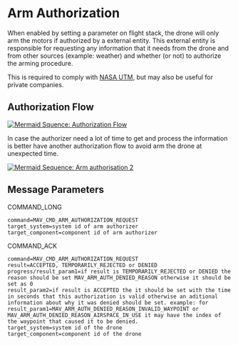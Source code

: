 # Arm Authorization

When enabled by setting a parameter on flight stack, the drone will only arm the motors if authorized by a external entity.
This external entity is responsible for requesting any information that it needs from the drone and from other sources (example: weather) and whether (or not) to authorize the arming procedure.

This is required to comply with [NASA UTM](https://utm.arc.nasa.gov/), but may also be useful for private companies.

## Authorization Flow

[![Mermaid Squence: Authorization Flow](https://mermaid.ink/img/eyJjb2RlIjoic2VxdWVuY2VEaWFncmFtO1xuICAgIHBhcnRpY2lwYW50IERyb25lXG4gICAgcGFydGljaXBhbnQgUmVtb3RlIGNvbnRyb2wvUUNTXG4gICAgcGFydGljaXBhbnQgQXJtIGF1dGhvcml6ZXJcbiAgICBwYXJ0aWNpcGFudCBJbnRlcm5ldFxuXG4gICAgUmVtb3RlIGNvbnRyb2wvUUNTLT4-RHJvbmU6IFJlcXVlc3QgYXJtXG4gICAgRHJvbmUtPj5Bcm0gYXV0aG9yaXplcjogQ09NTUFORF9MT05HIGNvbW1hbmQ9TUFWX0NNRF9BUk1fQVVUSE9SSVpBVElPTl9SRVFVRVNUXG4gICAgQXJtIGF1dGhvcml6ZXItPj5Ecm9uZTogQ09NTUFORF9BQ0sgcmVzdWx0PU1BVl9SRVNVTFRfSU5fUFJPR1JFU1NcbiAgICBBcm0gYXV0aG9yaXplci0-PkRyb25lOiAob3B0aW9uYWwpUmVxdWVzdCBpbmZvcm1hdGlvbiBhYm91dCBtaXNzaW9uLCBiYXR0ZXJ5IGxldmVsIGFuZCBldGMuXG4gICAgQXJtIGF1dGhvcml6ZXItPj5JbnRlcm5ldDogKG9wdGlvbmFsKVJlcXVlc3QgaW5mb3JtYXRpb24gYWJvdXQgd2VhdGhlciwgYWVyb3NwYWNlIHRyYWZpYyBhbmQgZXRjLlxuICAgIEFybSBhdXRob3JpemVyLT4-RHJvbmU6IENPTU1BTkRfQUNLIGNvbW1hbmQ9TUFWX0NNRF9BUk1fQVVUSE9SSVpBVElPTl9SRVFVRVNUIHJlc3VsdD1BQ0NFUFRFRCwgVEVNUE9SQVJJTFlfUkVKRUNURUQgb3IgREVOSUVEXG4gICAgRHJvbmUtPj5SZW1vdGUgY29udHJvbC9RQ1M6IFFDUyBDT01NQU5EX0FDSyBjb21tYW5kPU1BVl9DTURfQ09NUE9ORU5UX0FSTV9ESVNBUk0gcmVzdWx0PUFDQ0VQVEVELCBURU1QT1JBUklMWV9SRUpFQ1RFRCBvciBERU5JRUQiLCJtZXJtYWlkIjp7InRoZW1lIjoiZGVmYXVsdCJ9LCJ1cGRhdGVFZGl0b3IiOmZhbHNlfQ)](https://mermaid-js.github.io/mermaid-live-editor/#/edit/eyJjb2RlIjoic2VxdWVuY2VEaWFncmFtO1xuICAgIHBhcnRpY2lwYW50IERyb25lXG4gICAgcGFydGljaXBhbnQgUmVtb3RlIGNvbnRyb2wvUUNTXG4gICAgcGFydGljaXBhbnQgQXJtIGF1dGhvcml6ZXJcbiAgICBwYXJ0aWNpcGFudCBJbnRlcm5ldFxuXG4gICAgUmVtb3RlIGNvbnRyb2wvUUNTLT4-RHJvbmU6IFJlcXVlc3QgYXJtXG4gICAgRHJvbmUtPj5Bcm0gYXV0aG9yaXplcjogQ09NTUFORF9MT05HIGNvbW1hbmQ9TUFWX0NNRF9BUk1fQVVUSE9SSVpBVElPTl9SRVFVRVNUXG4gICAgQXJtIGF1dGhvcml6ZXItPj5Ecm9uZTogQ09NTUFORF9BQ0sgcmVzdWx0PU1BVl9SRVNVTFRfSU5fUFJPR1JFU1NcbiAgICBBcm0gYXV0aG9yaXplci0-PkRyb25lOiAob3B0aW9uYWwpUmVxdWVzdCBpbmZvcm1hdGlvbiBhYm91dCBtaXNzaW9uLCBiYXR0ZXJ5IGxldmVsIGFuZCBldGMuXG4gICAgQXJtIGF1dGhvcml6ZXItPj5JbnRlcm5ldDogKG9wdGlvbmFsKVJlcXVlc3QgaW5mb3JtYXRpb24gYWJvdXQgd2VhdGhlciwgYWVyb3NwYWNlIHRyYWZpYyBhbmQgZXRjLlxuICAgIEFybSBhdXRob3JpemVyLT4-RHJvbmU6IENPTU1BTkRfQUNLIGNvbW1hbmQ9TUFWX0NNRF9BUk1fQVVUSE9SSVpBVElPTl9SRVFVRVNUIHJlc3VsdD1BQ0NFUFRFRCwgVEVNUE9SQVJJTFlfUkVKRUNURUQgb3IgREVOSUVEXG4gICAgRHJvbmUtPj5SZW1vdGUgY29udHJvbC9RQ1M6IFFDUyBDT01NQU5EX0FDSyBjb21tYW5kPU1BVl9DTURfQ09NUE9ORU5UX0FSTV9ESVNBUk0gcmVzdWx0PUFDQ0VQVEVELCBURU1QT1JBUklMWV9SRUpFQ1RFRCBvciBERU5JRUQiLCJtZXJtYWlkIjp7InRoZW1lIjoiZGVmYXVsdCJ9LCJ1cGRhdGVFZGl0b3IiOmZhbHNlfQ)

<!-- Original diagram
sequenceDiagram;
    participant Drone
    participant Remote control/QCS
    participant Arm authorizer
    participant Internet

    Remote control/QCS->>Drone: Request arm
    Drone->>Arm authorizer: COMMAND_LONG command=MAV_CMD_ARM_AUTHORIZATION_REQUEST
    Arm authorizer->>Drone: COMMAND_ACK result=MAV_RESULT_IN_PROGRESS
    Arm authorizer->>Drone: (optional)Request information about mission, battery level and etc.
    Arm authorizer->>Internet: (optional)Request information about weather, aerospace trafic and etc.
    Arm authorizer->>Drone: COMMAND_ACK command=MAV_CMD_ARM_AUTHORIZATION_REQUEST result=ACCEPTED, TEMPORARILY_REJECTED or DENIED
    Drone->>Remote control/QCS: QCS COMMAND_ACK command=MAV_CMD_COMPONENT_ARM_DISARM result=ACCEPTED, TEMPORARILY_REJECTED or DENIED
-->

In case the authorizer need a lot of time to get and process the information is better have another authorization flow to avoid arm the drone at unexpected time.

[![Mermaid Sequence: Arm authorisation 2](https://mermaid.ink/img/eyJjb2RlIjoic2VxdWVuY2VEaWFncmFtO1xuICAgIHBhcnRpY2lwYW50IERyb25lXG4gICAgcGFydGljaXBhbnQgUmVtb3RlIGNvbnRyb2wvUUNTXG4gICAgcGFydGljaXBhbnQgQXJtIGF1dGhvcml6ZXJcbiAgICBwYXJ0aWNpcGFudCBJbnRlcm5ldFxuXG4gICAgUmVtb3RlIGNvbnRyb2wvUUNTLT4-RHJvbmU6IFJlcXVlc3QgYXJtMVxuICAgIERyb25lLT4-UmVtb3RlIGNvbnRyb2wvUUNTOiBRQ1MgQ09NTUFORF9BQ0sgcmVzdWx0PVRFTVBPUkFSSUxZX1JFSkVDVEVEXG4gICAgRHJvbmUtPj5Bcm0gYXV0aG9yaXplcjogQ09NTUFORF9MT05HIGNvbW1hbmQ9TUFWX0NNRF9BUk1fQVVUSE9SSVpBVElPTl9SRVFVRVNUXG4gICAgQXJtIGF1dGhvcml6ZXItPj5Ecm9uZTogQ09NTUFORF9BQ0sgcmVzdWx0PU1BVl9SRVNVTFRfSU5fUFJPR1JFU1NcbiAgICBBcm0gYXV0aG9yaXplci0-PkRyb25lOiAob3B0aW9uYWwpUmVxdWVzdCBpbmZvcm1hdGlvbiBhYm91dCBtaXNzaW9uLCBiYXR0ZXJ5IGxldmVsIGFuZCBldGMuXG4gICAgQXJtIGF1dGhvcml6ZXItPj5JbnRlcm5ldDogKG9wdGlvbmFsKVJlcXVlc3QgaW5mb3JtYXRpb24gYWJvdXQgd2VhdGhlciwgYWVyb3NwYWNlIHRyYWZpYyBhbmQgZXRjLlxuICAgIEFybSBhdXRob3JpemVyLT4-RHJvbmU6IENPTU1BTkRfQUNLIGNvbW1hbmQ9TUFWX0NNRF9BUk1fQVVUSE9SSVpBVElPTl9SRVFVRVNUIHJlc3VsdD1BQ0NFUFRFRCwgVEVNUE9SQVJJTFlfUkVKRUNURUQgb3IgREVOSUVEXG4gICAgRHJvbmUtPj5SZW1vdGUgY29udHJvbC9RQ1M6IFFDUyBTVEFUVVNURVhUIHRleHQ9QXJtIGF1dGhvcml6YXRpb24gd2FzIGFwcHJvdmVkIG9yIGRlbmllZFxuXG4gICAgUmVtb3RlIGNvbnRyb2wvUUNTLT4-RHJvbmU6IFJlcXVlc3QgYXJtMlxuICAgIERyb25lLT4-UmVtb3RlIGNvbnRyb2wvUUNTOiBRQ1MgQ09NTUFORF9BQ0sgY29tbWFuZD1NQVZfQ01EX0NPTVBPTkVOVF9BUk1fRElTQVJNIHJlc3VsdD1BQ0NFUFRFRCwgVEVNUE9SQVJJTFlfUkVKRUNURUQgb3IgREVOSUVEIiwibWVybWFpZCI6eyJ0aGVtZSI6ImRlZmF1bHQifSwidXBkYXRlRWRpdG9yIjpmYWxzZX0)](https://mermaid-js.github.io/mermaid-live-editor/#/edit/eyJjb2RlIjoic2VxdWVuY2VEaWFncmFtO1xuICAgIHBhcnRpY2lwYW50IERyb25lXG4gICAgcGFydGljaXBhbnQgUmVtb3RlIGNvbnRyb2wvUUNTXG4gICAgcGFydGljaXBhbnQgQXJtIGF1dGhvcml6ZXJcbiAgICBwYXJ0aWNpcGFudCBJbnRlcm5ldFxuXG4gICAgUmVtb3RlIGNvbnRyb2wvUUNTLT4-RHJvbmU6IFJlcXVlc3QgYXJtMVxuICAgIERyb25lLT4-UmVtb3RlIGNvbnRyb2wvUUNTOiBRQ1MgQ09NTUFORF9BQ0sgcmVzdWx0PVRFTVBPUkFSSUxZX1JFSkVDVEVEXG4gICAgRHJvbmUtPj5Bcm0gYXV0aG9yaXplcjogQ09NTUFORF9MT05HIGNvbW1hbmQ9TUFWX0NNRF9BUk1fQVVUSE9SSVpBVElPTl9SRVFVRVNUXG4gICAgQXJtIGF1dGhvcml6ZXItPj5Ecm9uZTogQ09NTUFORF9BQ0sgcmVzdWx0PU1BVl9SRVNVTFRfSU5fUFJPR1JFU1NcbiAgICBBcm0gYXV0aG9yaXplci0-PkRyb25lOiAob3B0aW9uYWwpUmVxdWVzdCBpbmZvcm1hdGlvbiBhYm91dCBtaXNzaW9uLCBiYXR0ZXJ5IGxldmVsIGFuZCBldGMuXG4gICAgQXJtIGF1dGhvcml6ZXItPj5JbnRlcm5ldDogKG9wdGlvbmFsKVJlcXVlc3QgaW5mb3JtYXRpb24gYWJvdXQgd2VhdGhlciwgYWVyb3NwYWNlIHRyYWZpYyBhbmQgZXRjLlxuICAgIEFybSBhdXRob3JpemVyLT4-RHJvbmU6IENPTU1BTkRfQUNLIGNvbW1hbmQ9TUFWX0NNRF9BUk1fQVVUSE9SSVpBVElPTl9SRVFVRVNUIHJlc3VsdD1BQ0NFUFRFRCwgVEVNUE9SQVJJTFlfUkVKRUNURUQgb3IgREVOSUVEXG4gICAgRHJvbmUtPj5SZW1vdGUgY29udHJvbC9RQ1M6IFFDUyBTVEFUVVNURVhUIHRleHQ9QXJtIGF1dGhvcml6YXRpb24gd2FzIGFwcHJvdmVkIG9yIGRlbmllZFxuXG4gICAgUmVtb3RlIGNvbnRyb2wvUUNTLT4-RHJvbmU6IFJlcXVlc3QgYXJtMlxuICAgIERyb25lLT4-UmVtb3RlIGNvbnRyb2wvUUNTOiBRQ1MgQ09NTUFORF9BQ0sgY29tbWFuZD1NQVZfQ01EX0NPTVBPTkVOVF9BUk1fRElTQVJNIHJlc3VsdD1BQ0NFUFRFRCwgVEVNUE9SQVJJTFlfUkVKRUNURUQgb3IgREVOSUVEIiwibWVybWFpZCI6eyJ0aGVtZSI6ImRlZmF1bHQifSwidXBkYXRlRWRpdG9yIjpmYWxzZX0)


<!-- Original diagram
sequenceDiagram;
    participant Drone
    participant Remote control/QCS
    participant Arm authorizer
    participant Internet

    Remote control/QCS->>Drone: Request arm1
    Drone->>Remote control/QCS: QCS COMMAND_ACK result=TEMPORARILY_REJECTED
    Drone->>Arm authorizer: COMMAND_LONG command=MAV_CMD_ARM_AUTHORIZATION_REQUEST
    Arm authorizer->>Drone: COMMAND_ACK result=MAV_RESULT_IN_PROGRESS
    Arm authorizer->>Drone: (optional)Request information about mission, battery level and etc.
    Arm authorizer->>Internet: (optional)Request information about weather, aerospace trafic and etc.
    Arm authorizer->>Drone: COMMAND_ACK command=MAV_CMD_ARM_AUTHORIZATION_REQUEST result=ACCEPTED, TEMPORARILY_REJECTED or DENIED
    Drone->>Remote control/QCS: QCS STATUSTEXT text=Arm authorization was approved or denied

    Remote control/QCS->>Drone: Request arm2
    Drone->>Remote control/QCS: QCS COMMAND_ACK command=MAV_CMD_COMPONENT_ARM_DISARM result=ACCEPTED, TEMPORARILY_REJECTED or DENIED
-->


## Message Parameters

COMMAND_LONG
```
command=MAV_CMD_ARM_AUTHORIZATION_REQUEST
target_system=system id of arm authorizer
target_component=component id of arm authorizer
```

COMMAND_ACK
```
command=MAV_CMD_ARM_AUTHORIZATION_REQUEST
result=ACCEPTED, TEMPORARILY_REJECTED or DENIED
progress/result_param1=if result is TEMPORARILY_REJECTED or DENIED the reason should be set MAV_ARM_AUTH_DENIED_REASON otherwise it should be set as 0
result_param2=if result is ACCEPTED the it should be set with the time in seconds that this authorization is valid otherwise an aditional information about why it was denied should be set. example: for result_param1=MAV_ARM_AUTH_DENIED_REASON_INVALID_WAYPOINT or MAV_ARM_AUTH_DENIED_REASON_AIRSPACE_IN_USE it may have the index of the waypoint that caused it to be denied.
target_system=system id of the drone
target_component=component id of the drone
```

